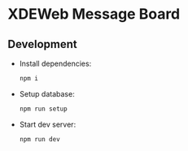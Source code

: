 # XDEWeb Message Board

## Development

- Install dependencies:

  ```sh
  npm i
  ```

- Setup database:

  ```sh
  npm run setup
  ```

- Start dev server:
  ```sh
  npm run dev
  ```
